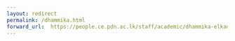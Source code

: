```yaml
---
layout: redirect
permalink: /dhammika.html
forward_url:  https://people.ce.pdn.ac.lk/staff/academic/dhammika-elkaduwe/
---
```

